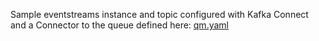 Sample eventstreams instance and topic configured with Kafka Connect and a Connector to the queue defined here: [qm.yaml](../../mq/base/singleinstance-qm/qm.yaml)
